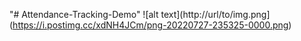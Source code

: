 "# Attendance-Tracking-Demo" 
![alt text](http://url/to/img.png](https://i.postimg.cc/xdNH4JCm/png-20220727-235325-0000.png)
